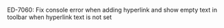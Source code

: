 ED-7060: Fix console error when adding hyperlink and show empty text in toolbar when hyperlink text is not set